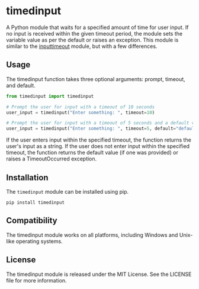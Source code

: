 # timedinput 
A Python module that waits for a specified amount of time for user input. If no input is received within the given timeout period, the module sets the variable value as per the default or raises an exception. This module is similar to the [inputtimeout](https://pypi.org/project/inputimeout/) module, but with a few differences.

## Usage
The timedinput function takes three optional arguments: prompt, timeout, and default.
```py
from timedinput import timedinput

# Prompt the user for input with a timeout of 10 seconds
user_input = timedinput("Enter something: ", timeout=10)

# Prompt the user for input with a timeout of 5 seconds and a default value of "default"
user_input = timedinput("Enter something: ", timeout=5, default="default")
```
If the user enters input within the specified timeout, the function returns the user's input as a string. If the user does not enter input within the specified timeout, the function returns the default value (if one was provided) or raises a TimeoutOccurred exception.

## Installation
The `timedinput` module can be installed using pip.
```
pip install timedinput
```

## Compatibility
The timedinput module works on all platforms, including Windows and Unix-like operating systems.

## License
The timedinput module is released under the MIT License. See the LICENSE file for more information.